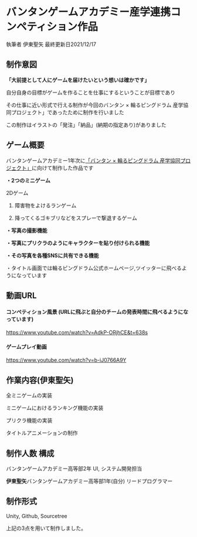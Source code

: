 # バンタンゲームアカデミー産学連携コンペティション作品
執筆者 伊東聖矢 最終更新日2021/12/17

## 制作意図

**「大前提として人にゲームを届けたいという想いは確かです」**

自分自身の目標がゲームを作ることを仕事にするということが目標であり

その仕事に近い形式で行える制作が今回のバンタン × 輪るピングドラム 産学協同プロジェクト」であったために制作を行いました

この制作はイラストの「発注」「納品」(納期の指定あり)がありました

## ゲーム概要

バンタンゲームアカデミー1年次に[「バンタン × 輪るピングドラム 産学協同プロジェクト」](https://penguindrum10th.jp/)に向けて制作した作品です

**・2つのミニゲーム**

2Dゲーム

1. 障害物をよけるランゲーム

2. 降ってくるゴキブリなどをスプレーで撃退するゲーム

**・写真の撮影機能**

**・写真にプリクラのようにキャラクターを貼り付けられる機能**

**・その写真を各種SNSに共有できる機能**

・タイトル画面では輪るピングドラム公式ホームページ,ツイッターに飛べるようになっています

## 動画URL

#### コンペティション風景 (URLに飛ぶと自分のチームの発表時間に飛べるようになっています)
https://www.youtube.com/watch?v=AdkP-ORjhCE&t=638s
#### ゲームプレイ動画
https://www.youtube.com/watch?v=b-iJ0766A9Y

## 作業内容(伊東聖矢)
全ミニゲームの実装

ミニゲームにおけるランキング機能の実装

プリクラ機能の実装

タイトルアニメーションの制作

## 制作人数 構成

バンタンゲームアカデミー高等部2年 UI, システム開発担当

**伊東聖矢**バンタンゲームアカデミー高等部1年(自分) リードプログラマー

## 制作形式

Unity,
Github,
Sourcetree

上記の3点を用いて制作しました。
